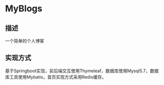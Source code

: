 # MyBlogs
## 描述
一个简单的个人博客
## 实现方式
  基于Springboot实现，前后端交互使用Thymeleaf，数据库使用Mysql5.7，数据库工具使用Mybatis，首页实现方式采用Redis缓存。
